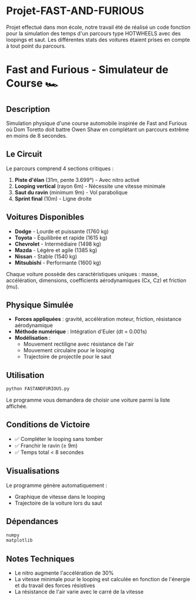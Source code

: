 # Projet-FAST-AND-FURIOUS
Projet effectué dans mon école, notre travail été de réalisé un code fonction pour la simulation des temps d'un parcours type HOTWHEELS avec des loopings et saut. Les différentes stats des voitures étaient prises en compte à tout point du parcours.

# Fast and Furious - Simulateur de Course 🏎️

## Description

Simulation physique d'une course automobile inspirée de Fast and Furious où Dom Toretto doit battre Owen Shaw en complétant un parcours extrême en moins de 8 secondes.

## Le Circuit

Le parcours comprend 4 sections critiques :

1. **Piste d'élan** (31m, pente 3.699°) - Avec nitro activé
2. **Looping vertical** (rayon 6m) - Nécessite une vitesse minimale
3. **Saut du ravin** (minimum 9m) - Vol parabolique
4. **Sprint final** (10m) - Ligne droite

## Voitures Disponibles

- **Dodge** - Lourde et puissante (1760 kg)
- **Toyota** - Équilibrée et rapide (1615 kg)
- **Chevrolet** - Intermédiaire (1498 kg)
- **Mazda** - Légère et agile (1385 kg)
- **Nissan** - Stable (1540 kg)
- **Mitsubishi** - Performante (1600 kg)

Chaque voiture possède des caractéristiques uniques : masse, accélération, dimensions, coefficients aérodynamiques (Cx, Cz) et friction (mu).

## Physique Simulée

- **Forces appliquées** : gravité, accélération moteur, friction, résistance aérodynamique
- **Méthode numérique** : Intégration d'Euler (dt = 0.001s)
- **Modélisation** : 
  - Mouvement rectiligne avec résistance de l'air
  - Mouvement circulaire pour le looping
  - Trajectoire de projectile pour le saut

## Utilisation

```bash
python FASTANDFURIOUS.py
```

Le programme vous demandera de choisir une voiture parmi la liste affichée.

## Conditions de Victoire

- ✅ Compléter le looping sans tomber
- ✅ Franchir le ravin (≥ 9m)
- ✅ Temps total < 8 secondes

## Visualisations

Le programme génère automatiquement :
- Graphique de vitesse dans le looping
- Trajectoire de la voiture lors du saut

## Dépendances

```python
numpy
matplotlib
```

## Notes Techniques

- Le nitro augmente l'accélération de 30%
- La vitesse minimale pour le looping est calculée en fonction de l'énergie et du travail des forces résistives
- La résistance de l'air varie avec le carré de la vitesse